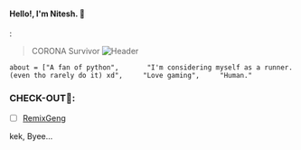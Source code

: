 #### Hello!, I'm Nitesh. 👋 
:
> CORONA Survivor
![Header](https://pbs.twimg.com/profile_banners/566445345/1592342149/1500x500) 
```
about = ["A fan of python",       "I'm considering myself as a runner. (even tho rarely do it) xd",     "Love gaming",     "Human."

``` 
### CHECK-OUT🙂:
- [ ] [RemixGeng](https://github.com/niteshraj2310/RemixGeng) 



kek, Byee...
